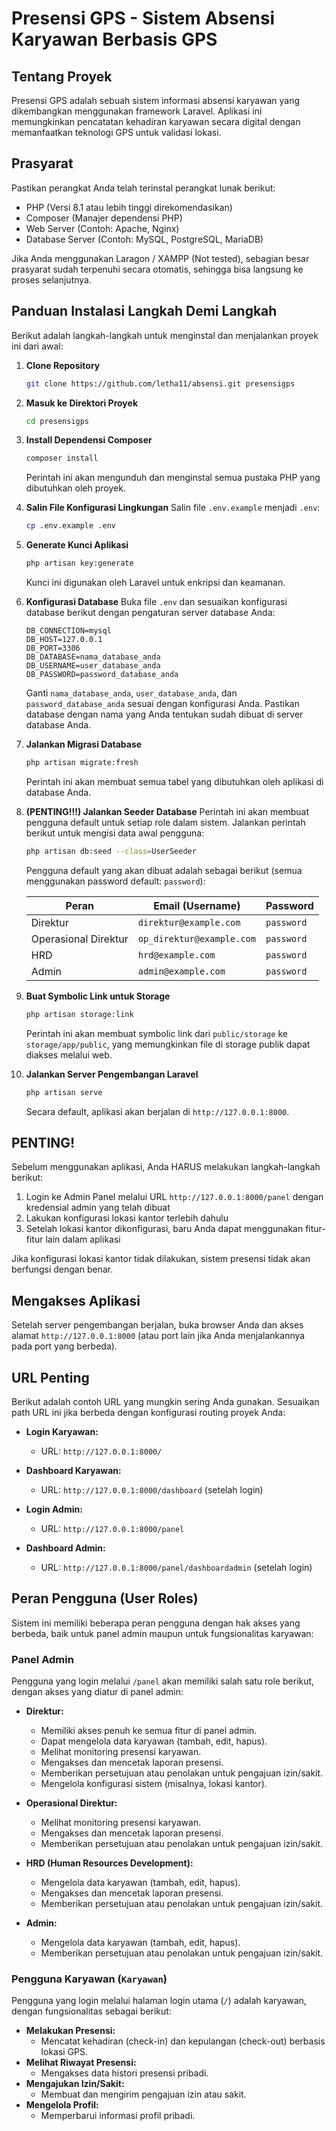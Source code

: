 # Presensi GPS - Sistem Absensi Karyawan Berbasis GPS

## Tentang Proyek

Presensi GPS adalah sebuah sistem informasi absensi karyawan yang dikembangkan menggunakan framework Laravel. Aplikasi ini memungkinkan pencatatan kehadiran karyawan secara digital dengan memanfaatkan teknologi GPS untuk validasi lokasi.

## Prasyarat

Pastikan perangkat Anda telah terinstal perangkat lunak berikut:

- PHP (Versi 8.1 atau lebih tinggi direkomendasikan)
- Composer (Manajer dependensi PHP)
- Web Server (Contoh: Apache, Nginx)
- Database Server (Contoh: MySQL, PostgreSQL, MariaDB)

Jika Anda menggunakan Laragon / XAMPP (Not tested), sebagian besar prasyarat sudah terpenuhi secara otomatis, sehingga bisa langsung ke proses selanjutnya.

## Panduan Instalasi Langkah Demi Langkah

Berikut adalah langkah-langkah untuk menginstal dan menjalankan proyek ini dari awal:

1.  **Clone Repository**
    ```bash
    git clone https://github.com/letha11/absensi.git presensigps
    ```

2.  **Masuk ke Direktori Proyek**
    ```bash
    cd presensigps
    ```

3.  **Install Dependensi Composer**
    ```bash
    composer install
    ```
    Perintah ini akan mengunduh dan menginstal semua pustaka PHP yang dibutuhkan oleh proyek.

4.  **Salin File Konfigurasi Lingkungan**
    Salin file `.env.example` menjadi `.env`:
    ```bash
    cp .env.example .env
    ```

5.  **Generate Kunci Aplikasi**
    ```bash
    php artisan key:generate
    ```
    Kunci ini digunakan oleh Laravel untuk enkripsi dan keamanan.

6.  **Konfigurasi Database**
    Buka file `.env` dan sesuaikan konfigurasi database berikut dengan pengaturan server database Anda:
    ```env
    DB_CONNECTION=mysql
    DB_HOST=127.0.0.1
    DB_PORT=3306
    DB_DATABASE=nama_database_anda
    DB_USERNAME=user_database_anda
    DB_PASSWORD=password_database_anda
    ```
    Ganti `nama_database_anda`, `user_database_anda`, dan `password_database_anda` sesuai dengan konfigurasi Anda. Pastikan database dengan nama yang Anda tentukan sudah dibuat di server database Anda.

7.  **Jalankan Migrasi Database**
    ```bash
    php artisan migrate:fresh
    ```
    Perintah ini akan membuat semua tabel yang dibutuhkan oleh aplikasi di database Anda.

8.  **(PENTING!!!) Jalankan Seeder Database**
    Perintah ini akan membuat pengguna default untuk setiap role dalam sistem. Jalankan perintah berikut untuk mengisi data awal pengguna:
    ```bash
    php artisan db:seed --class=UserSeeder
    ```
    Pengguna default yang akan dibuat adalah sebagai berikut (semua menggunakan password default: `password`):

    | Peran                   | Email (Username)          | Password   |
    |-------------------------|---------------------------|------------|
    | Direktur                | `direktur@example.com`    | `password` |
    | Operasional Direktur    | `op_direktur@example.com` | `password` |
    | HRD                     | `hrd@example.com`         | `password` |
    | Admin                   | `admin@example.com`       | `password` |
    


9.  **Buat Symbolic Link untuk Storage**
    ```bash
    php artisan storage:link
    ```
    Perintah ini akan membuat symbolic link dari `public/storage` ke `storage/app/public`, yang memungkinkan file di storage publik dapat diakses melalui web.

10. **Jalankan Server Pengembangan Laravel**
    ```bash
    php artisan serve
    ```
    Secara default, aplikasi akan berjalan di `http://127.0.0.1:8000`.

## PENTING!

Sebelum menggunakan aplikasi, Anda HARUS melakukan langkah-langkah berikut:
1. Login ke Admin Panel melalui URL `http://127.0.0.1:8000/panel` dengan kredensial admin yang telah dibuat
2. Lakukan konfigurasi lokasi kantor terlebih dahulu
3. Setelah lokasi kantor dikonfigurasi, baru Anda dapat menggunakan fitur-fitur lain dalam aplikasi

Jika konfigurasi lokasi kantor tidak dilakukan, sistem presensi tidak akan berfungsi dengan benar.


## Mengakses Aplikasi

Setelah server pengembangan berjalan, buka browser Anda dan akses alamat `http://127.0.0.1:8000` (atau port lain jika Anda menjalankannya pada port yang berbeda).

## URL Penting

Berikut adalah contoh URL yang mungkin sering Anda gunakan. Sesuaikan path URL ini jika berbeda dengan konfigurasi routing proyek Anda:

-   **Login Karyawan:**
    -   URL: `http://127.0.0.1:8000/`
-   **Dashboard Karyawan:**
    -   URL: `http://127.0.0.1:8000/dashboard` (setelah login)

-   **Login Admin:**
    -   URL: `http://127.0.0.1:8000/panel`
-   **Dashboard Admin:**
    -   URL: `http://127.0.0.1:8000/panel/dashboardadmin` (setelah login)

## Peran Pengguna (User Roles)

Sistem ini memiliki beberapa peran pengguna dengan hak akses yang berbeda, baik untuk panel admin maupun untuk fungsionalitas karyawan:

### Panel Admin

Pengguna yang login melalui `/panel` akan memiliki salah satu role berikut, dengan akses yang diatur di panel admin:

*   **Direktur:**
    *   Memiliki akses penuh ke semua fitur di panel admin.
    *   Dapat mengelola data karyawan (tambah, edit, hapus).
    *   Melihat monitoring presensi karyawan.
    *   Mengakses dan mencetak laporan presensi.
    *   Memberikan persetujuan atau penolakan untuk pengajuan izin/sakit.
    *   Mengelola konfigurasi sistem (misalnya, lokasi kantor).

*   **Operasional Direktur:**
    *   Melihat monitoring presensi karyawan.
    *   Mengakses dan mencetak laporan presensi.
    *   Memberikan persetujuan atau penolakan untuk pengajuan izin/sakit.

*   **HRD (Human Resources Development):**
    *   Mengelola data karyawan (tambah, edit, hapus).
    *   Mengakses dan mencetak laporan presensi.
    *   Memberikan persetujuan atau penolakan untuk pengajuan izin/sakit.

*   **Admin:**
    *   Mengelola data karyawan (tambah, edit, hapus).
    *   Memberikan persetujuan atau penolakan untuk pengajuan izin/sakit.

### Pengguna Karyawan (`Karyawan`)

Pengguna yang login melalui halaman login utama (`/`) adalah karyawan, dengan fungsionalitas sebagai berikut:

*   **Melakukan Presensi:**
    *   Mencatat kehadiran (check-in) dan kepulangan (check-out) berbasis lokasi GPS.
*   **Melihat Riwayat Presensi:**
    *   Mengakses data histori presensi pribadi.
*   **Mengajukan Izin/Sakit:**
    *   Membuat dan mengirim pengajuan izin atau sakit.
*   **Mengelola Profil:**
    *   Memperbarui informasi profil pribadi.
